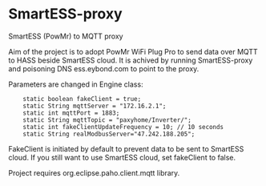 # SmartESS-proxy
SmartESS (PowMr) to MQTT proxy

Aim of the project is to adopt PowMr WiFi Plug Pro to send data over MQTT to HASS beside SmartESS cloud.
It is achived by running SmartESS-proxy and poisoning DNS ess.eybond.com to point to the proxy.

Parameters are changed in Engine class:
```
    static boolean fakeClient = true;
    static String mqttServer = "172.16.2.1";
    static int mqttPort = 1883;
    static String mqttTopic = "paxyhome/Inverter/";
    static int fakeClientUpdateFrequency = 10; // 10 seconds
    static String realModbusServer="47.242.188.205";
 ```
 
 FakeClient is initiated by default to prevent data to be sent to SmartESS cloud. If you still want to use SmartESS cloud, set fakeClient to false.
 
 Project requires org.eclipse.paho.client.mqtt library.
